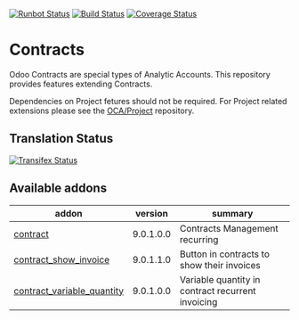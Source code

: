 [![Runbot Status](https://runbot.odoo-community.org/runbot/badge/flat/110/9.0.svg)](https://runbot.odoo-community.org/runbot/repo/github-com-oca-contract-110)
[![Build Status](https://travis-ci.org/OCA/contract.svg?branch=9.0)](https://travis-ci.org/OCA/contract)
[![Coverage Status](https://coveralls.io/repos/OCA/contract/badge.svg?branch=9.0)](https://coveralls.io/r/OCA/contract?branch=9.0)

# Contracts

Odoo Contracts are special types of Analytic Accounts.
This repository provides features extending Contracts.

Dependencies on Project fetures should not be required.
For Project related extensions please see the
[OCA/Project](https://github.com/OCA/project) repository.


## Translation Status
[![Transifex Status](https://www.transifex.com/projects/p/OCA-contract-9-0/chart/image_png)](https://www.transifex.com/projects/p/OCA-contract-9-0)

[//]: # (addons)
Available addons
----------------
addon | version | summary
--- | --- | ---
[contract](contract/) | 9.0.1.0.0 | Contracts Management recurring
[contract_show_invoice](contract_show_invoice/) | 9.0.1.1.0 | Button in contracts to show their invoices
[contract_variable_quantity](contract_variable_quantity/) | 9.0.1.0.0 | Variable quantity in contract recurrent invoicing

[//]: # (end addons)
